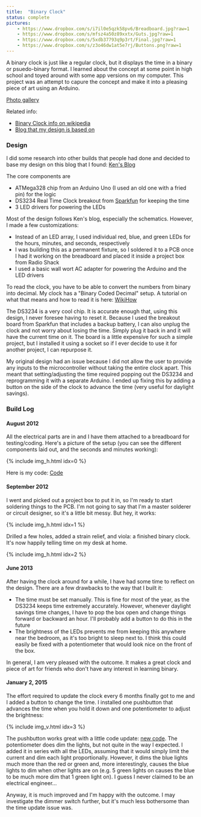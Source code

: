 ```yaml
---
title:  "Binary Clock"
status: complete
pictures:
    - https://www.dropbox.com/s/i7il0e5qzk58pv6/Breadboard.jpg?raw=1
    - https://www.dropbox.com/s/mfsz4a50z89xxtx/Guts.jpg?raw=1
    - https://www.dropbox.com/s/5xdb37793q9p3rt/Final.jpg?raw=1
    - https://www.dropbox.com/s/z3o46dw1at5e7rj/Buttons.png?raw=1
---
```


A binary clock is just like a regular clock, but it displays the time in a binary or psuedo-binary format. I learned about the concept at some point in high school and toyed around with some app versions on my computer. This project was an attempt to capure the concept and make it into a pleasing piece of art using an Arduino.

<a href="https://www.dropbox.com/sh/w81acam4di78ao7/AABtxWkc54OTr975xa2SmpMda?dl=0">Photo gallery</a>

Related info:

* [Binary Clock info on wikipedia](http://en.wikipedia.org/wiki/Binary_clock)
* [Blog that my design is based on](http://blog.thelifeofkenneth.com/2010_02_01_archive.html)

### Design

I did some research into other builds that people had done and decided to base my design on this blog that I found: [Ken\'s Blog](http://blog.thelifeofkenneth.com/2010_02_01_archive.html)

The core components are

* ATMega328 chip from an Arduino Uno (I used an old one with a fried pin) for the logic
* DS3234 Real Time Clock breakout from [Sparkfun](https://www.sparkfun.com/products/10160) for keeping the time
* 3 LED drivers for powering the LEDs

Most of the design follows Ken\'s blog, especially the schematics. However, I made a few customizations:

* Instead of an LED array, I used individual red, blue, and green LEDs for the hours, minutes, and seconds, respectively
* I was building this as a permanent fixture, so I soldered it to a PCB once I had it working on the breadboard and placed it inside a project box from Radio Shack
* I used a basic wall wort AC adapter for powering the Arduino and the LED drivers

To read the clock, you have to be able to convert the numbers from binary into decimal. My clock has a \"Binary Coded Decimal\" setup. A tutorial on what that means and how to read it is here: [WikiHow](http://www.wikihow.com/Read-a-Binary-Clock)

The DS3234 is a very cool chip. It is accurate enough that, using this design, I never foresee having to reset it. Because I used the breakout board from Sparkfun that includes a backup battery, I can also unplug the clock and not worry about losing the time. Simply plug it back in and it will have the current time on it. The board is a little expensive for such a simple project, but I installed it using a socket so if I ever decide to use it for another project, I can repurpose it.

My original design had an issue because I did not allow the user to provide any inputs to the microcontroller without taking the entire clock apart. This meant that setting/adjusting the time required popping out the DS3234 and reprogramming it with a separate Arduino. I ended up fixing this by adding a button on the side of the clock to advance the time (very useful for daylight savings).

### Build Log

#### August 2012
All the electrical parts are in and I have them attached to a breadboard for testing/coding. Here\'s a picture of the setup (you can see the different components laid out, and the seconds and minutes working):

{% include img_h.html idx=0 %}

Here is my code: [Code](/resources/Clock_Run.ino)

#### September 2012
I went and picked out a project box to put it in, so I\'m ready to start soldering things to the PCB. I\'m not going to say that I\'m a master solderer or circuit designer, so it\'s a little bit messy. But hey, it works:

{% include img_h.html idx=1 %}

Drilled a few holes, added a strain relief, and viola: a finished binary clock. It\'s now happily telling time on my desk at home.

{% include img_h.html idx=2 %}

#### June 2013
After having the clock around for a while, I have had some time to reflect on the design. There are a few drawbacks to the way that I built it:

* The time must be set manually. This is fine for most of the year, as the DS3234 keeps time extremely accurately. However, whenever daylight savings time changes, I have to pop the box open and change things forward or backward an hour. I\'ll probably add a button to do this in the future
* The brightness of the LEDs prevents me from keeping this anywhere near the bedroom, as it\'s too bright to sleep next to. I think this could easily be fixed with a potentiometer that would look nice on the front of the box.

In general, I am very pleased with the outcome. It makes a great clock and piece of art for friends who don\'t have any interest in learning binary.

#### January 2, 2015

The effort required to update the clock every 6 months finally got to me and I added a button to change the time. I installed one pushbutton that advances the time when you hold it down and one potentiometer to adjust the brightness:

{% include img_v.html idx=3 %}

The pushbutton works great with a little code update: [new code](/resources/Clock_Run_Update.ino). The potentiometer does dim the lights, but not quite in the way I expected. I added it in series with all the LEDs, assuming that it would simply limit the current and dim each light proportionally. However, it dims the blue lights much more than the red or green and, more interestingly, causes the blue lights to dim when other lights are on (e.g. 5 green lights on causes the blue to be much more dim that 1 green light on). I guess I never claimed to be an electrical engineer\...

Anyway, it is much improved and I\'m happy with the outcome. I may investigate the dimmer switch further, but it\'s much less bothersome than the time update issue was.

